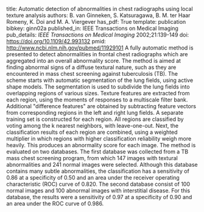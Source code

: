 title: Automatic detection of abnormalities in chest radiographs using local texture analysis
authors: B. van Ginneken, S. Katsuragawa, B. M. ter Haar Romeny, K. Doi and M. A. Viergever
has_pdf: True
template: publication
bibkey: ginn02a
published_in: IEEE Transactions on Medical Imaging
pub_details: <i>IEEE Transactions on Medical Imaging</i> 2002;21:139-149
doi: https://doi.org/10.1109/42.993132
pmid: http://www.ncbi.nlm.nih.gov/pubmed/11929101
A fully automatic method is presented to detect abnormalities in frontal chest radiographs which are aggregated into an overall abnormality score. The method is aimed at finding abnormal signs of a diffuse textural nature, such as they are encountered in mass chest screening against tuberculosis (TB). The scheme starts with automatic segmentation of the lung fields, using active shape models. The segmentation is used to subdivide the lung fields into overlapping regions of various sizes. Texture features are extracted from each region, using the moments of responses to a multiscale filter bank. Additional "difference features" are obtained by subtracting feature vectors from corresponding regions in the left and right lung fields. A separate training set is constructed for each region. All regions are classified by voting among the k nearest neighbors, with leave-one-out. Next, the classification results of each region are combined, using a weighted multiplier in which regions with higher classification reliability weigh more heavily. This produces an abnormality score for each image. The method is evaluated on two databases. The first database was collected from a TB mass chest screening program, from which 147 images with textural abnormalities and 241 normal images were selected. Although this database contains many subtle abnormalities, the classification has a sensitivity of 0.86 at a specificity of 0.50 and an area under the receiver operating characteristic (ROC) curve of 0.820. The second database consist of 100 normal images and 100 abnormal images with interstitial disease. For this database, the results were a sensitivity of 0.97 at a specificity of 0.90 and an area under the ROC curve of 0.986.

